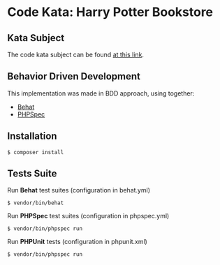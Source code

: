 # Code Kata: Harry Potter Bookstore

## Kata Subject

The code kata subject can be found [at this link](http://codingdojo.org/kata/Potter/).

## Behavior Driven Development

This implementation was made in BDD approach, using together:
- [Behat](http://behat.org/)
- [PHPSpec](http://www.phpspec.net/)

## Installation

```
$ composer install
```

## Tests Suite

Run **Behat** test suites (configuration in behat.yml)
```
$ vendor/bin/behat
```

Run **PHPSpec** test suites (configuration in phpspec.yml)
```
$ vendor/bin/phpspec run
```

Run **PHPUnit** tests (configuration in phpunit.xml)
```
$ vendor/bin/phpspec run
```

